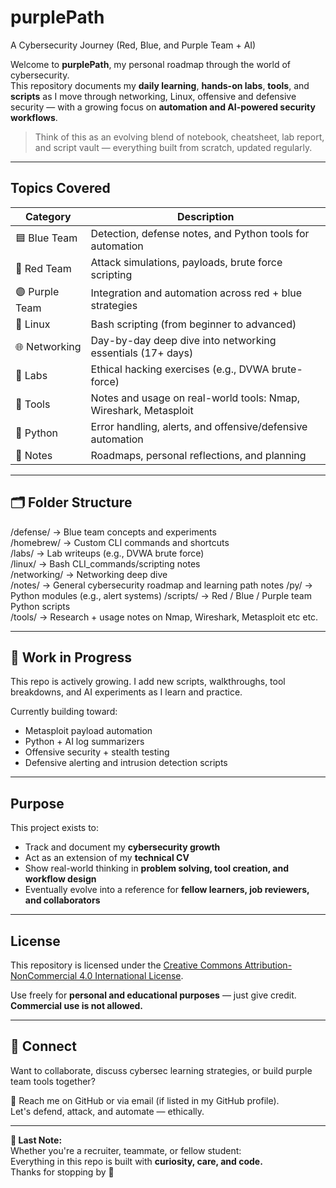 # purplePath 
A Cybersecurity Journey (Red, Blue, and Purple Team + AI)

Welcome to **purplePath**, my personal roadmap through the world of cybersecurity.  
This repository documents my **daily learning**, **hands-on labs**, **tools**, and **scripts** as I move through networking, Linux, offensive and defensive security — with a growing focus on **automation and AI-powered security workflows**.

> Think of this as an evolving blend of notebook, cheatsheet, lab report, and script vault — everything built from scratch, updated regularly.

---

## Topics Covered

| Category        | Description |
|----------------|-------------|
| 🟦 Blue Team    | Detection, defense notes, and Python tools for automation |
| 🔴 Red Team     | Attack simulations, payloads, brute force scripting |
| 🟣 Purple Team  | Integration and automation across red + blue strategies |
| 🐧 Linux        | Bash scripting (from beginner to advanced) |
| 🌐 Networking   | Day-by-day deep dive into networking essentials (17+ days) |
| 🧪 Labs         | Ethical hacking exercises (e.g., DVWA brute-force) |
| 🧰 Tools        | Notes and usage on real-world tools: Nmap, Wireshark, Metasploit |
| 🐍 Python       | Error handling, alerts, and offensive/defensive automation |
| 📓 Notes        | Roadmaps, personal reflections, and planning |

---

## 🗂️ Folder Structure

/defense/ → Blue team concepts and experiments  
/homebrew/ → Custom CLI commands and shortcuts  
/labs/ → Lab writeups (e.g., DVWA brute force)  
/linux/ → Bash CLI_commands/scripting notes   
/networking/ → Networking deep dive  
/notes/ → General cybersecurity roadmap and learning path notes
/py/ → Python modules (e.g., alert systems) 
/scripts/ → Red / Blue / Purple team Python scripts  
/tools/ → Research + usage notes on Nmap, Wireshark, Metasploit etc etc.



---

## 🚧 Work in Progress

This repo is actively growing. I add new scripts, walkthroughs, tool breakdowns, and AI experiments as I learn and practice.

Currently building toward:
- Metasploit payload automation
- Python + AI log summarizers
- Offensive security + stealth testing
- Defensive alerting and intrusion detection scripts

---

## Purpose

This project exists to:
- Track and document my **cybersecurity growth**
- Act as an extension of my **technical CV**
- Show real-world thinking in **problem solving, tool creation, and workflow design**
- Eventually evolve into a reference for **fellow learners, job reviewers, and collaborators**

---

## License

This repository is licensed under the [Creative Commons Attribution-NonCommercial 4.0 International License](https://creativecommons.org/licenses/by-nc/4.0/).

Use freely for **personal and educational purposes** — just give credit.  
**Commercial use is not allowed.**

---

## 🤝 Connect

Want to collaborate, discuss cybersec learning strategies, or build purple team tools together?

📧 Reach me on GitHub or via email (if listed in my GitHub profile).  
Let's defend, attack, and automate — ethically.

---

**💬 Last Note:**  
Whether you're a recruiter, teammate, or fellow student:  
Everything in this repo is built with **curiosity, care, and code.**  
Thanks for stopping by 🚀
